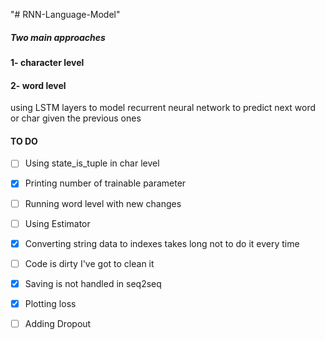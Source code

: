 "# RNN-Language-Model" 

##### Two main approaches

#### 1- character level 

#### 2- word level

using  LSTM layers to model recurrent neural network to predict next word or char
given the previous ones



#### TO DO

- [ ] Using state_is_tuple in char level

- [x] Printing number of trainable parameter

- [ ] Running word level with new changes

- [ ] Using Estimator

- [X] Converting string data to indexes takes long not to do it every time

- [ ] Code is dirty I've got to clean it

- [x] Saving is not handled in seq2seq

- [x] Plotting loss

- [ ] Adding Dropout

